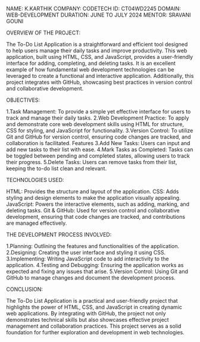 NAME: K.KARTHIK
COMPANY: CODETECH
ID: CT04WD2245
DOMAIN: WEB-DEVELOPMENT
DURATION: JUNE TO JULY 2024
MENTOR: SRAVANI GOUNI

OVERVIEW OF THE PROJECT:

The To-Do List Application is a straightforward and efficient tool designed to help users manage their daily tasks and improve productivity. This web application, built using HTML, CSS, and JavaScript, provides a user-friendly interface for adding, completing, and deleting tasks. It is an excellent example of how fundamental web development technologies can be leveraged to create a functional and interactive application. Additionally, this project integrates with GitHub, showcasing best practices in version control and collaborative development.

OBJECTIVES:

1.Task Management: To provide a simple yet effective interface for users to track and manage their daily tasks.
2.Web Development Practice: To apply and demonstrate core web development skills using HTML for structure, CSS for styling, and JavaScript for functionality.
3.Version Control: To utilize Git and GitHub for version control, ensuring code changes are tracked, and collaboration is facilitated.
Features
3.Add New Tasks: Users can input and add new tasks to their list with ease.
4.Mark Tasks as Completed: Tasks can be toggled between pending and completed states, allowing users to track their progress.
5.Delete Tasks: Users can remove tasks from their list, keeping the to-do list clean and relevant.

TECHNOLOGIES USED:

HTML: Provides the structure and layout of the application.
CSS: Adds styling and design elements to make the application visually appealing.
JavaScript: Powers the interactive elements, such as adding, marking, and deleting tasks.
Git & GitHub: Used for version control and collaborative development, ensuring that code changes are tracked, and contributions are managed effectively.

THE DEVELOPMENT PROCESS INVOLVED:

1.Planning: Outlining the features and functionalities of the application.
2.Designing: Creating the user interface and styling it using CSS.
3.Implementing: Writing JavaScript code to add interactivity to the application.
4.Testing and Debugging: Ensuring the application works as expected and fixing any issues that arise.
5.Version Control: Using Git and GitHub to manage changes and document the development process.

CONCLUSION:

The To-Do List Application is a practical and user-friendly project that highlights the power of HTML, CSS, and JavaScript in creating dynamic web applications. By integrating with GitHub, the project not only demonstrates technical skills but also showcases effective project management and collaboration practices. This project serves as a solid foundation for further exploration and development in web technologies.












